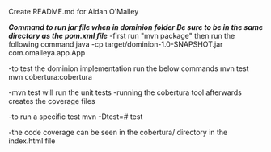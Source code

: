 Create README.md for Aidan O'Malley

***Command to run jar file when in dominion folder***
***Be sure to be in the same directory as the pom.xml file***
-first run "mvn package" then run the following command
java -cp target/dominion-1.0-SNAPSHOT.jar com.omalleya.app.App

-to test the dominion implementation run the below commands
mvn test
mvn cobertura:cobertura

-mvn test will run the unit tests
-running the cobertura tool afterwards creates the coverage files

-to run a specific test
mvn -Dtest=<TESTCLASS>#<TESTMETHODNAME> test

-the code coverage can be seen in the cobertura/ directory in the index.html file


